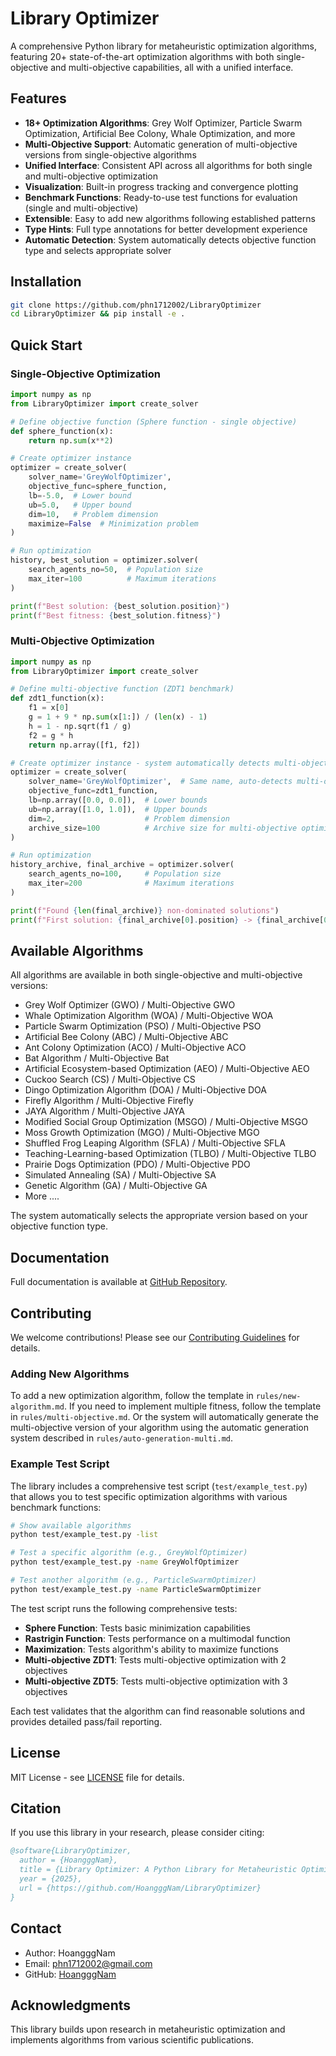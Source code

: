 # Library Optimizer

A comprehensive Python library for metaheuristic optimization algorithms, featuring 20+ state-of-the-art optimization algorithms with both single-objective and multi-objective capabilities, all with a unified interface.

## Features

- **18+ Optimization Algorithms**: Grey Wolf Optimizer, Particle Swarm Optimization, Artificial Bee Colony, Whale Optimization, and more
- **Multi-Objective Support**: Automatic generation of multi-objective versions from single-objective algorithms
- **Unified Interface**: Consistent API across all algorithms for both single and multi-objective optimization
- **Visualization**: Built-in progress tracking and convergence plotting
- **Benchmark Functions**: Ready-to-use test functions for evaluation (single and multi-objective)
- **Extensible**: Easy to add new algorithms following established patterns
- **Type Hints**: Full type annotations for better development experience
- **Automatic Detection**: System automatically detects objective function type and selects appropriate solver

## Installation

```bash
git clone https://github.com/phn1712002/LibraryOptimizer
cd LibraryOptimizer && pip install -e . 
```

## Quick Start

### Single-Objective Optimization

```python
import numpy as np
from LibraryOptimizer import create_solver

# Define objective function (Sphere function - single objective)
def sphere_function(x):
    return np.sum(x**2)

# Create optimizer instance
optimizer = create_solver(
    solver_name='GreyWolfOptimizer',
    objective_func=sphere_function,
    lb=-5.0,  # Lower bound
    ub=5.0,   # Upper bound
    dim=10,   # Problem dimension
    maximize=False  # Minimization problem
)

# Run optimization
history, best_solution = optimizer.solver(
    search_agents_no=50,  # Population size
    max_iter=100          # Maximum iterations
)

print(f"Best solution: {best_solution.position}")
print(f"Best fitness: {best_solution.fitness}")
```

### Multi-Objective Optimization

```python
import numpy as np
from LibraryOptimizer import create_solver

# Define multi-objective function (ZDT1 benchmark)
def zdt1_function(x):
    f1 = x[0]
    g = 1 + 9 * np.sum(x[1:]) / (len(x) - 1)
    h = 1 - np.sqrt(f1 / g)
    f2 = g * h
    return np.array([f1, f2])

# Create optimizer instance - system automatically detects multi-objective function
optimizer = create_solver(
    solver_name='GreyWolfOptimizer',  # Same name, auto-detects multi-objective
    objective_func=zdt1_function,
    lb=np.array([0.0, 0.0]),  # Lower bounds
    ub=np.array([1.0, 1.0]),  # Upper bounds
    dim=2,                    # Problem dimension
    archive_size=100          # Archive size for multi-objective optimization
)

# Run optimization
history_archive, final_archive = optimizer.solver(
    search_agents_no=100,     # Population size
    max_iter=200              # Maximum iterations
)

print(f"Found {len(final_archive)} non-dominated solutions")
print(f"First solution: {final_archive[0].position} -> {final_archive[0].multi_fitness}")
```

## Available Algorithms

All algorithms are available in both single-objective and multi-objective versions:

- Grey Wolf Optimizer (GWO) / Multi-Objective GWO
- Whale Optimization Algorithm (WOA) / Multi-Objective WOA
- Particle Swarm Optimization (PSO) / Multi-Objective PSO
- Artificial Bee Colony (ABC) / Multi-Objective ABC
- Ant Colony Optimization (ACO) / Multi-Objective ACO
- Bat Algorithm / Multi-Objective Bat
- Artificial Ecosystem-based Optimization (AEO) / Multi-Objective AEO
- Cuckoo Search (CS) / Multi-Objective CS
- Dingo Optimization Algorithm (DOA) / Multi-Objective DOA
- Firefly Algorithm / Multi-Objective Firefly
- JAYA Algorithm / Multi-Objective JAYA
- Modified Social Group Optimization (MSGO) / Multi-Objective MSGO
- Moss Growth Optimization (MGO) / Multi-Objective MGO
- Shuffled Frog Leaping Algorithm (SFLA) / Multi-Objective SFLA
- Teaching-Learning-based Optimization (TLBO) / Multi-Objective TLBO
- Prairie Dogs Optimization (PDO) / Multi-Objective PDO
- Simulated Annealing (SA) / Multi-Objective SA
- Genetic Algorithm (GA) / Multi-Objective GA
- More ....

The system automatically selects the appropriate version based on your objective function type.

## Documentation

Full documentation is available at [GitHub Repository](https://github.com/HoangggNam/LibraryOptimizer).

## Contributing

We welcome contributions! Please see our [Contributing Guidelines](CONTRIBUTING.md) for details.

### Adding New Algorithms

To add a new optimization algorithm, follow the template in `rules/new-algorithm.md`.
If you need to implement multiple fitness, follow the template in `rules/multi-objective.md`.
Or the system will automatically generate the multi-objective version of your algorithm using the automatic generation system described in `rules/auto-generation-multi.md`.

### Example Test Script

The library includes a comprehensive test script (`test/example_test.py`) that allows you to test specific optimization algorithms with various benchmark functions:

```bash
# Show available algorithms
python test/example_test.py -list

# Test a specific algorithm (e.g., GreyWolfOptimizer)
python test/example_test.py -name GreyWolfOptimizer

# Test another algorithm (e.g., ParticleSwarmOptimizer)  
python test/example_test.py -name ParticleSwarmOptimizer
```

The test script runs the following comprehensive tests:
- **Sphere Function**: Tests basic minimization capabilities
- **Rastrigin Function**: Tests performance on a multimodal function
- **Maximization**: Tests algorithm's ability to maximize functions
- **Multi-objective ZDT1**: Tests multi-objective optimization with 2 objectives
- **Multi-objective ZDT5**: Tests multi-objective optimization with 3 objectives

Each test validates that the algorithm can find reasonable solutions and provides detailed pass/fail reporting.

## License

MIT License - see [LICENSE](LICENSE) file for details.

## Citation

If you use this library in your research, please consider citing:

```bibtex
@software{LibraryOptimizer,
  author = {HoangggNam},
  title = {Library Optimizer: A Python Library for Metaheuristic Optimization with Multi-Objective Support},
  year = {2025},
  url = {https://github.com/HoangggNam/LibraryOptimizer}
}
```

## Contact

- Author: HoangggNam
- Email: phn1712002@gmail.com
- GitHub: [HoangggNam](https://github.com/HoangggNam)

## Acknowledgments

This library builds upon research in metaheuristic optimization and implements algorithms from various scientific publications.
